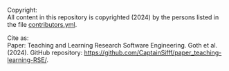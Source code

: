 Copyright:  
All content in this repository is copyrighted (2024) by the persons listed in the file [contributors.yml](contributors.yml).

Cite as:  
Paper: Teaching and Learning Research Software Engineering. Goth et al. (2024). GitHub repository: https://github.com/CaptainSifff/paper_teaching-learning-RSE/.
